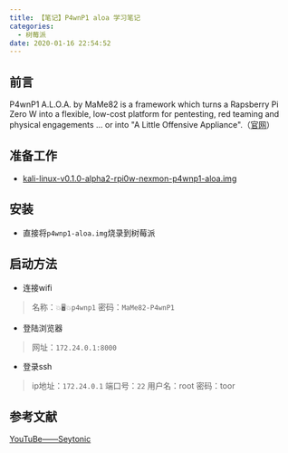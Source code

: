 ```yaml
---
title: 【笔记】P4wnP1 aloa 学习笔记
categories:
  - 树莓派
date: 2020-01-16 22:54:52
---
```


## 前言

P4wnP1 A.L.O.A. by MaMe82 is a framework which turns a Rapsberry Pi Zero W into a flexible, low-cost platform for pentesting, red teaming and physical engagements ... or into "A Little Offensive Appliance".（[官网](https://github.com/mame82/P4wnP1_aloa)）

<!-- more -->

## 准备工作

- [kali-linux-v0.1.0-alpha2-rpi0w-nexmon-p4wnp1-aloa.img](https://github.com/mame82/P4wnP1_aloa/releases)

## 安装

- 直接将`p4wnp1-aloa.img`烧录到树莓派

## 启动方法

- 连接wifi

> 名称：`💥🖥💥p4wnp1`
> 密码：`MaMe82-P4wnP1`

- 登陆浏览器

> 网址：`172.24.0.1:8000`

- 登录ssh

> ip地址：`172.24.0.1`
> 端口号：`22`
> 用户名：root
> 密码：toor

## 参考文献

[YouTuBe——Seytonic](https://www.youtube.com/watch?v=I_BjCdJlCo4)

